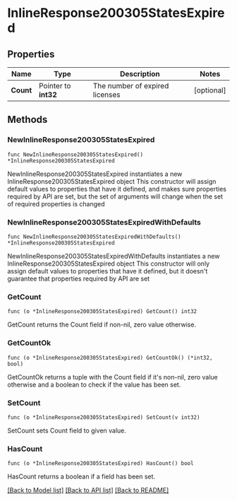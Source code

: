 # InlineResponse200305StatesExpired

## Properties

Name | Type | Description | Notes
------------ | ------------- | ------------- | -------------
**Count** | Pointer to **int32** | The number of expired licenses | [optional] 

## Methods

### NewInlineResponse200305StatesExpired

`func NewInlineResponse200305StatesExpired() *InlineResponse200305StatesExpired`

NewInlineResponse200305StatesExpired instantiates a new InlineResponse200305StatesExpired object
This constructor will assign default values to properties that have it defined,
and makes sure properties required by API are set, but the set of arguments
will change when the set of required properties is changed

### NewInlineResponse200305StatesExpiredWithDefaults

`func NewInlineResponse200305StatesExpiredWithDefaults() *InlineResponse200305StatesExpired`

NewInlineResponse200305StatesExpiredWithDefaults instantiates a new InlineResponse200305StatesExpired object
This constructor will only assign default values to properties that have it defined,
but it doesn't guarantee that properties required by API are set

### GetCount

`func (o *InlineResponse200305StatesExpired) GetCount() int32`

GetCount returns the Count field if non-nil, zero value otherwise.

### GetCountOk

`func (o *InlineResponse200305StatesExpired) GetCountOk() (*int32, bool)`

GetCountOk returns a tuple with the Count field if it's non-nil, zero value otherwise
and a boolean to check if the value has been set.

### SetCount

`func (o *InlineResponse200305StatesExpired) SetCount(v int32)`

SetCount sets Count field to given value.

### HasCount

`func (o *InlineResponse200305StatesExpired) HasCount() bool`

HasCount returns a boolean if a field has been set.


[[Back to Model list]](../README.md#documentation-for-models) [[Back to API list]](../README.md#documentation-for-api-endpoints) [[Back to README]](../README.md)


